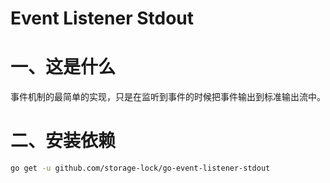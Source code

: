 # Event Listener Stdout

# 一、这是什么

事件机制的最简单的实现，只是在监听到事件的时候把事件输出到标准输出流中。

# 二、安装依赖

```bash
go get -u github.com/storage-lock/go-event-listener-stdout
```

